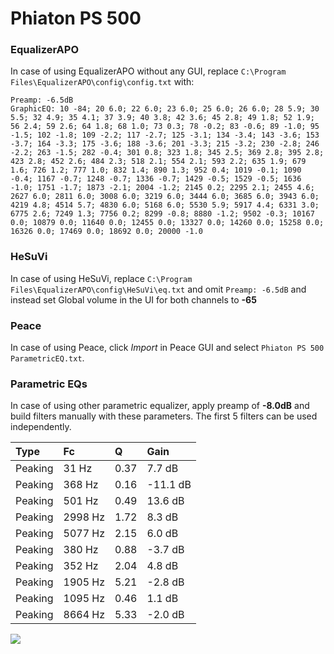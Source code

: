 # Phiaton PS 500

### EqualizerAPO
In case of using EqualizerAPO without any GUI, replace `C:\Program Files\EqualizerAPO\config\config.txt`
with:
```
Preamp: -6.5dB
GraphicEQ: 10 -84; 20 6.0; 22 6.0; 23 6.0; 25 6.0; 26 6.0; 28 5.9; 30 5.5; 32 4.9; 35 4.1; 37 3.9; 40 3.8; 42 3.6; 45 2.8; 49 1.8; 52 1.9; 56 2.4; 59 2.6; 64 1.8; 68 1.0; 73 0.3; 78 -0.2; 83 -0.6; 89 -1.0; 95 -1.5; 102 -1.8; 109 -2.2; 117 -2.7; 125 -3.1; 134 -3.4; 143 -3.6; 153 -3.7; 164 -3.3; 175 -3.6; 188 -3.6; 201 -3.3; 215 -3.2; 230 -2.8; 246 -2.2; 263 -1.5; 282 -0.4; 301 0.8; 323 1.8; 345 2.5; 369 2.8; 395 2.8; 423 2.8; 452 2.6; 484 2.3; 518 2.1; 554 2.1; 593 2.2; 635 1.9; 679 1.6; 726 1.2; 777 1.0; 832 1.4; 890 1.3; 952 0.4; 1019 -0.1; 1090 -0.4; 1167 -0.7; 1248 -0.7; 1336 -0.7; 1429 -0.5; 1529 -0.5; 1636 -1.0; 1751 -1.7; 1873 -2.1; 2004 -1.2; 2145 0.2; 2295 2.1; 2455 4.6; 2627 6.0; 2811 6.0; 3008 6.0; 3219 6.0; 3444 6.0; 3685 6.0; 3943 6.0; 4219 4.8; 4514 5.7; 4830 6.0; 5168 6.0; 5530 5.9; 5917 4.4; 6331 3.0; 6775 2.6; 7249 1.3; 7756 0.2; 8299 -0.8; 8880 -1.2; 9502 -0.3; 10167 0.0; 10879 0.0; 11640 0.0; 12455 0.0; 13327 0.0; 14260 0.0; 15258 0.0; 16326 0.0; 17469 0.0; 18692 0.0; 20000 -1.0
```

### HeSuVi
In case of using HeSuVi, replace `C:\Program Files\EqualizerAPO\config\HeSuVi\eq.txt` and omit `Preamp:
-6.5dB` and instead set Global volume in the UI for both channels to **-65**

### Peace
In case of using Peace, click *Import* in Peace GUI and select `Phiaton PS 500 ParametricEQ.txt`.

### Parametric EQs
In case of using other parametric equalizer, apply preamp of **-8.0dB** and build filters manually with
these parameters. The first 5 filters can be used independently.

| Type    | Fc      |    Q | Gain     |
|:--------|:--------|:-----|:---------|
| Peaking | 31 Hz   | 0.37 | 7.7 dB   |
| Peaking | 368 Hz  | 0.16 | -11.1 dB |
| Peaking | 501 Hz  | 0.49 | 13.6 dB  |
| Peaking | 2998 Hz | 1.72 | 8.3 dB   |
| Peaking | 5077 Hz | 2.15 | 6.0 dB   |
| Peaking | 380 Hz  | 0.88 | -3.7 dB  |
| Peaking | 352 Hz  | 2.04 | 4.8 dB   |
| Peaking | 1905 Hz | 5.21 | -2.8 dB  |
| Peaking | 1095 Hz | 0.46 | 1.1 dB   |
| Peaking | 8664 Hz | 5.33 | -2.0 dB  |

![](https://raw.githubusercontent.com/jaakkopasanen/AutoEq/master/results/headphonecom/sbaf-serious/Phiaton%20PS%20500/Phiaton%20PS%20500.png)